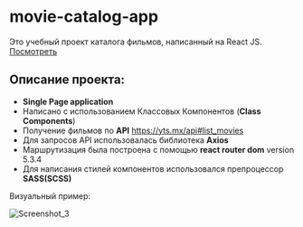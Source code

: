 # movie-catalog-app 
Это учебный проект каталога фильмов, написанный на React JS.
[Посмотреть](https://horoshere.github.io/movie-catalog-app)

## Описание проекта:

* **Single Page application**
* Написано с использованием Классовых Компонентов (**Class Components**)
* Получение фильмов по **API** https://yts.mx/api#list_movies
* Для запросов API использовалась библиотека **Axios**
* Маршрутизация была построена с помощью **react router dom** version 5.3.4
* Для написания стилей компонентов использовался препроцессор **SASS(SCSS)**  

  
Визуальный пример:  

![Screenshot_3](https://user-images.githubusercontent.com/85732162/224504148-27098a4c-acc7-460a-8ccb-14f4f9ca8ccf.png)
